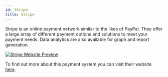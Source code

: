 ```yaml
---
id: Stripe
title: Stripe
---
```


Stripe is an online payment network similar to the likes of PayPal. They offer a large array of different payment options and solutions to meet your payment needs. Data analytics are also available for graph and report generation.

[<img alt="Stripe Website Preview" src="/img/Stripe.png" />](https://stripe.com/)

To find out more about this payment system you can visit their website [here](https://stripe.com/).
